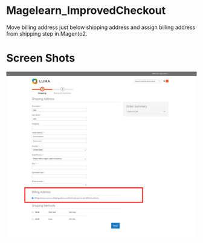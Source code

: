 # Magelearn_ImprovedCheckout
Move billing address just below shipping address and assign billing address from shipping step in Magento2.

# Screen Shots

![First Step](/assests/Checkout%20(1).png)
